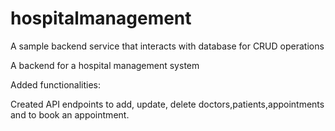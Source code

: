 # hospitalmanagement

A sample backend service that interacts with database for CRUD operations

A backend for a hospital management system

Added functionalities:

Created API endpoints to add, update, delete  doctors,patients,appointments and to book an appointment.

